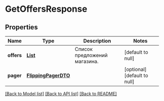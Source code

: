 # GetOffersResponse
## Properties

| Name | Type | Description | Notes |
|------------ | ------------- | ------------- | -------------|
| **offers** | [**List**](OfferDTO.md) | Список предложений магазина. | [default to null] |
| **pager** | [**FlippingPagerDTO**](FlippingPagerDTO.md) |  | [optional] [default to null] |

[[Back to Model list]](../README.md#documentation-for-models) [[Back to API list]](../README.md#documentation-for-api-endpoints) [[Back to README]](../README.md)

